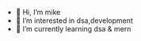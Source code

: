 - 👋 Hi, I’m mike
- 👀 I’m interested in dsa,development
- 🌱 I’m currently learning dsa & mern

<!---
Sanjay0710Dec/Sanjay0710Dec is a ✨ special ✨ repository because its `README.md` (this file) appears on your GitHub profile.
You can click the Preview link to take a look at your changes.
--->
